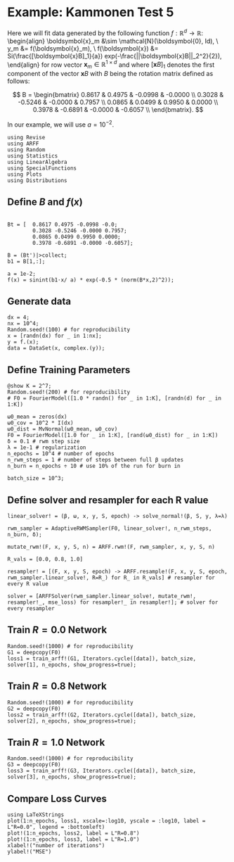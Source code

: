 # Example: Kammonen Test 5
Here we will fit data generated by the following function $f: \mathbb{R}^d \to \mathbb{R}$:
\begin{align}
    \boldsymbol{x}_m &\sim \mathcal{N}(\boldsymbol{0}, Id), \\
    y_m &= f(\boldsymbol{x}_m), \\
    f(\boldsymbol{x}) &= Si(\frac{[\boldsymbol{x}B]_1}{a}) exp(-\frac{||\boldsymbol{x}B||_2^2}{2}),
\end{align}
for row vector $\boldsymbol{x}_m \in \mathbb{R}^{1 \times d}$ and where $[\boldsymbol{x}B]_1$ denotes the first component of the vector $\boldsymbol{x}B$ with $B$ being the rotation matrix defined as follows:

$$
B = \begin{bmatrix}
0.8617 & 0.4975 & -0.0998 & -0.0000 \\
0.3028 & -0.5246 & -0.0000 & 0.7957 \\
0.0865 & 0.0499 & 0.9950 & 0.0000 \\
0.3978 & -0.6891 & -0.0000 & -0.6057 \\
\end{bmatrix}.
$$

In our example, we will use $a = 10^{-2}$.

```@setup ex4
using Revise
using ARFF
using Random
using Statistics
using LinearAlgebra
using SpecialFunctions
using Plots
using Distributions
```

## Define $B$ and $f(x)$
```@example ex4

Bt = [  0.8617 0.4975 -0.0998 -0.0;
        0.3028 -0.5246 -0.0000 0.7957;
        0.0865 0.0499 0.9950 0.0000;
        0.3978 -0.6891 -0.0000 -0.6057];

B = (Bt')|>collect;
b1 = B[1,:];

a = 1e-2;
f(x) = sinint(b1⋅x/ a) * exp(-0.5 * (norm(B*x,2)^2));
```

## Generate data
```@example ex4
dx = 4;
nx = 10^4;
Random.seed!(100) # for reproducibility
x = [randn(dx) for _ in 1:nx];
y = f.(x);
data = DataSet(x, complex.(y));
```

## Define Training Parameters
```@example ex4
@show K = 2^7;
Random.seed!(200) # for reproducibility
# F0 = FourierModel([1.0 * randn() for _ in 1:K], [randn(d) for _ in 1:K])

ω0_mean = zeros(dx)
ω0_cov = 10^2 * I(dx)
ω0_dist = MvNormal(ω0_mean, ω0_cov)
F0 = FourierModel([1.0 for _ in 1:K], [rand(ω0_dist) for _ in 1:K])
δ = 0.1 # rwm step size
λ = 1e-1 # regularization
n_epochs = 10^4 # number of epochs
n_rwm_steps = 1 # number of steps between full β updates
n_burn = n_epochs ÷ 10 # use 10% of the run for burn in

batch_size = 10^3;
```

## Define solver and resampler for each R value
```@example ex4
linear_solver! = (β, ω, x, y, S, epoch) -> solve_normal!(β, S, y, λ=λ)

rwm_sampler = AdaptiveRWMSampler(F0, linear_solver!, n_rwm_steps, n_burn, δ);

mutate_rwm!(F, x, y, S, n) = ARFF.rwm!(F, rwm_sampler, x, y, S, n)

R_vals = [0.0, 0.8, 1.0]

resampler! = [(F, x, y, S, epoch) -> ARFF.resample!(F, x, y, S, epoch, rwm_sampler.linear_solve!, R=R_) for R_ in R_vals] # resampler for every R value

solver = [ARFFSolver(rwm_sampler.linear_solve!, mutate_rwm!, resampler!_, mse_loss) for resampler!_ in resampler!]; # solver for every resampler
```

## Train $R=0.0$ Network
```@example ex4
Random.seed!(1000) # for reproducibility
G1 = deepcopy(F0)
loss1 = train_arff!(G1, Iterators.cycle([data]), batch_size, solver[1], n_epochs, show_progress=true);
```

## Train $R=0.8$ Network
```@example ex4
Random.seed!(1000) # for reproducibility
G2 = deepcopy(F0)
loss2 = train_arff!(G2, Iterators.cycle([data]), batch_size, solver[2], n_epochs, show_progress=true);
```

## Train $R=1.0$ Network
```@example ex4
Random.seed!(1000) # for reproducibility
G3 = deepcopy(F0)
loss3 = train_arff!(G3, Iterators.cycle([data]), batch_size, solver[3], n_epochs, show_progress=true);
```

## Compare Loss Curves
```@example ex4
using LaTeXStrings
plot(1:n_epochs, loss1, xscale=:log10, yscale = :log10, label = L"R=0.0", legend = :bottomleft)
plot!(1:n_epochs, loss2, label = L"R=0.8")
plot!(1:n_epochs, loss3, label = L"R=1.0")
xlabel!("number of iterations")
ylabel!("MSE")
```



